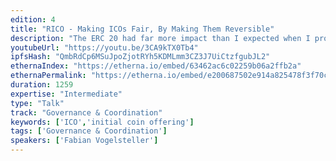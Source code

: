 ```yaml
---
edition: 4
title: "RICO - Making ICOs Fair, By Making Them Reversible"
description: "The ERC 20 had far more impact than I expected when I proposed the draft in November 2015. The massive amounts of ICOs following the adoption of this standard led to money collection becoming a breeze. As much as this democratised the space, it also led to massive amounts of money being collected, where not all projects lived up to the expectation they created, while opening the door to not ICO-able projects, as well as outright scams. It's time to bring back balance, by letting participants decide if they deem a project worthy their funding - over time. The RICO, or Reversible ICO is a proposal I introduced a few months back that has the potential to make ICOs more fair. This happens by releasing the funds over time and giving each participant the power to cut his funding to the project at any time."
youtubeUrl: "https://youtu.be/3CA9kTX0Tb4"
ipfsHash: "QmbRdCp6MSuJpoZjotRYh5KDMLmm3CZ3J7UiCtzfgubJL2"
ethernaIndex: "https://etherna.io/embed/63462ac6c02259b06a2ffb2a"
ethernaPermalink: "https://etherna.io/embed/e200687502e914a825478f3f70ce4e033b8bae01363a329da3c7c6fd80b1c86d"
duration: 1259
expertise: "Intermediate"
type: "Talk"
track: "Governance & Coordination"
keywords: ['ICO','initial coin offering']
tags: ['Governance & Coordination']
speakers: ['Fabian Vogelsteller']
---
```


